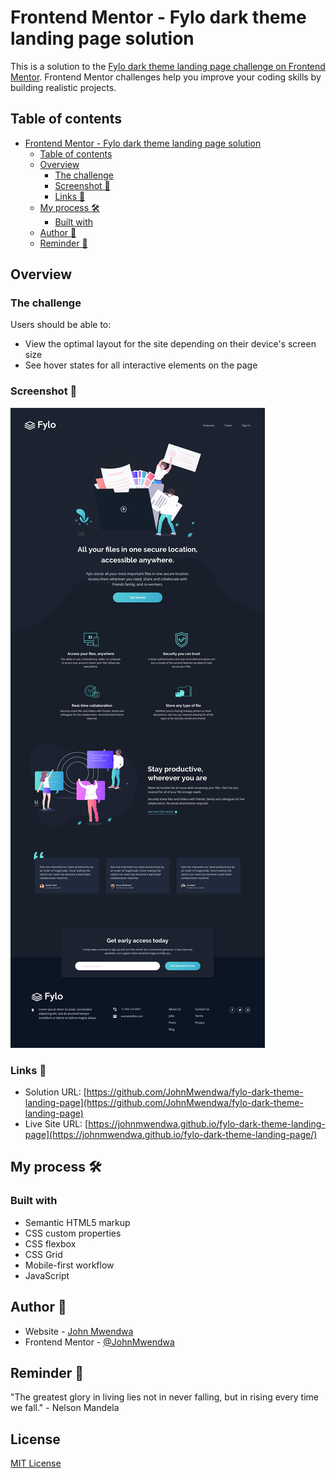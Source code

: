 # Frontend Mentor - Fylo dark theme landing page solution

This is a solution to the [Fylo dark theme landing page challenge on Frontend Mentor](https://www.frontendmentor.io/challenges/fylo-dark-theme-landing-page-5ca5f2d21e82137ec91a50fd). Frontend Mentor challenges help you improve your coding skills by building realistic projects.

## Table of contents

- [Frontend Mentor - Fylo dark theme landing page solution](#frontend-mentor---fylo-dark-theme-landing-page-solution)
  - [Table of contents](#table-of-contents)
  - [Overview](#overview)
    - [The challenge](#the-challenge)
    - [Screenshot 🔳](#screenshot-)
    - [Links 🔗](#links-)
  - [My process 🛠](#my-process-)
    - [Built with](#built-with)
  - [Author 🤵](#author-)
  - [Reminder 📝](#reminder-)

## Overview

### The challenge

Users should be able to:

- View the optimal layout for the site depending on their device's screen size
- See hover states for all interactive elements on the page

### Screenshot 🔳

![Project screenshot](design/desktop-design.jpg)

### Links 🔗

- Solution URL: [https://github.com/JohnMwendwa/fylo-dark-theme-landing-page](https://github.com/JohnMwendwa/fylo-dark-theme-landing-page)
- Live Site URL: [https://johnmwendwa.github.io/fylo-dark-theme-landing-page](https://johnmwendwa.github.io/fylo-dark-theme-landing-page/)

## My process 🛠

### Built with

- Semantic HTML5 markup
- CSS custom properties
- CSS flexbox
- CSS Grid
- Mobile-first workflow
- JavaScript

## Author 🤵

- Website - [John Mwendwa](https://johnmwendwa.vercel.app/)
- Frontend Mentor - [@JohnMwendwa](https://www.frontendmentor.io/profile/JohnMwendwa)

## Reminder 📝

"The greatest glory in living lies not in never falling, but in rising every time we fall." - Nelson Mandela

## License

[MIT License](LICENSE)
